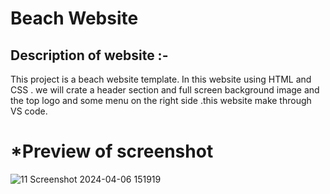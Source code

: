 # Beach Website 
## Description of website :-

This project is a beach website template. In this website using  HTML and CSS . 
we will crate a header section and  full screen background image and the top logo and some menu on the right side .this website make through VS code.

# *Preview of screenshot 
![11 Screenshot 2024-04-06 151919](https://github.com/AmanAnand03/designs/assets/144671231/e16230e5-1f2e-4507-94c4-d018fbf12281)

